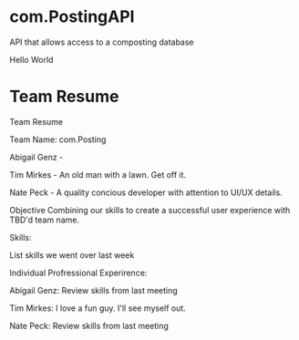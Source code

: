 # com.PostingAPI
API that allows access to a composting database

Hello World 

# Team Resume

Team Resume

Team Name: com.Posting

Abigail Genz -

Tim Mirkes - An old man with a lawn.  Get off it.

Nate Peck - A quality concious developer with attention to UI/UX details.


Objective
Combining our skills to create a successful user experience with TBD'd team name.


Skills:

List skills we went over last week


Individual Profressional Experirence:

Abigail Genz:
Review skills from last meeting

Tim Mirkes:
I love a fun guy.  I'll see myself out.

Nate Peck:
Review skills from last meeting
